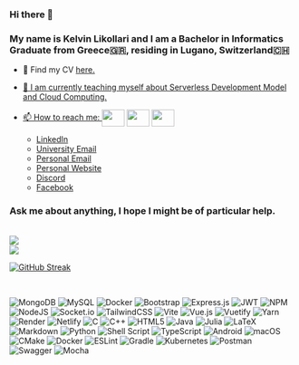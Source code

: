 ### Hi there 👋

### My name is Kelvin Likollari and I am a Bachelor in Informatics Graduate from Greece🇬🇷, residing in Lugano, Switzerland🇨🇭

- 🌱 Find my CV <a href="https://sapphire-rory-43.tiiny.site/">here.
- 🌱 I am currently teaching myself about Serverless Development Model and Cloud Computing.
- 📫 How to reach me: <a href="https://www.linkedin.com/in/kelvin-likollari-2b5767202/" target="blank"><img align="center" src="https://cdn.jsdelivr.net/npm/simple-icons@3.0.1/icons/linkedin.svg" alt="" height="30" width="40" /></a> <a href="mailto:kelvin.likollari@usi.ch" target="blank"><img align="center" src="https://cdn.jsdelivr.net/npm/simple-icons@8.1.0/icons/minutemailer.svg" alt="" height="30" width="40" /></a> <a href="mailto:kelvilikol13@gmail.com" target="blank"><img align="center" src="https://cdn.jsdelivr.net/npm/simple-icons@8.1.0/icons/minutemailer.svg" alt="" height="30" width="40" /></a>


    - [LinkedIn](https://www.linkedin.com/in/kelvin-likollari-2b5767202/)
    - [University Email](mailto:kelvin.likollari@usi.ch)
    - [Personal Email](mailto:kelvilikol13@gmail.com)
    - [Personal Website](https://kelvinlikollari.com)
    - [Discord](https://discordapp.com/users/Cuenc#0309)
    - [Facebook](https://www.facebook.com/whattosaybuddy)



 ### Ask me about anything, I hope I might be of particular help.


<br/>

<a href="https://github-readme-stats.vercel.app/api/top-langs/?username=likolk&langs_count=10&layout=compact">
    <img align="left" src="https://github-readme-stats.vercel.app/api/top-langs/?username=likolk&count_private=true&langs_count=10&layout=compact" />
</a>  


<br/>


<a href="https://github-readme-stats.vercel.app/api?username=likolk&show_icons=true&theme=highcontrast&count_private=true">
    <img align="center" src="https://github-readme-stats.vercel.app/api?username=likolk&show_icons=true&theme=highcontrast&count_private=true" />  
</a>  


<br/>

[![GitHub Streak](https://github-readme-streak-stats.herokuapp.com?user=likolk&theme=highcontrast&hide_border=true&fire=DD13BC)](https://git.io/streak-stats)

<br/>

![MongoDB](https://img.shields.io/badge/MongoDB-%234ea94b.svg?style=for-the-badge&logo=mongodb&logoColor=white) ![MySQL](https://img.shields.io/badge/mysql-%2300f.svg?style=for-the-badge&logo=mysql&logoColor=white) ![Docker](https://img.shields.io/badge/Docker-%230db7ed.svg?style=for-the-badge&logo=docker&logoColor=white) ![Bootstrap](https://img.shields.io/badge/bootstrap-%23563D7C.svg?style=for-the-badge&logo=bootstrap&logoColor=white) ![Express.js](https://img.shields.io/badge/express.js-%23404d59.svg?style=for-the-badge&logo=express&logoColor=%2361DAFB) ![JWT](https://img.shields.io/badge/JWT-black?style=for-the-badge&logo=JSON%20web%20tokens) ![NPM](https://img.shields.io/badge/NPM-%23000000.svg?style=for-the-badge&logo=npm&logoColor=red) ![NodeJS](https://img.shields.io/badge/node.js-6DA55F?style=for-the-badge&logo=node.js&logoColor=black) ![Socket.io](https://img.shields.io/badge/Socket.io-black?style=for-the-badge&logo=socket.io&badgeColor=1111111) ![TailwindCSS](https://img.shields.io/badge/tailwindcss-%2338B2AC.svg?style=for-the-badge&logo=tailwind-css&logoColor=white) ![Vite](https://img.shields.io/badge/vite-%23646CFF.svg?style=for-the-badge&logo=vite&logoColor=white) ![Vue.js](https://img.shields.io/badge/vuejs-%2335495e.svg?style=for-the-badge&logo=vuedotjs&logoColor=%234FC08D) ![Vuetify](https://img.shields.io/badge/Vuetify-1867C0?style=for-the-badge&logo=vuetify&logoColor=AEDDFF) ![Yarn](https://img.shields.io/badge/yarn-%232C8EBB.svg?style=for-the-badge&logo=yarn&logoColor=white) ![Render](https://img.shields.io/badge/Render-%46E3B7.svg?style=for-the-badge&logo=render&logoColor=white) ![Netlify](https://img.shields.io/badge/netlify-%23000000.svg?style=for-the-badge&logo=netlify&logoColor=#00C7B7) ![C](https://img.shields.io/badge/c-%2300599C.svg?style=for-the-badge&logo=c&logoColor=white) ![C++](https://img.shields.io/badge/c++-%2300599C.svg?style=for-the-badge&logo=c%2B%2B&logoColor=white) ![HTML5](https://img.shields.io/badge/html5-%23E34F26.svg?style=for-the-badge&logo=html5&logoColor=white) ![Java](https://img.shields.io/badge/java-%23ED8B00.svg?style=for-the-badge&logo=java&logoColor=white) ![Julia](https://img.shields.io/badge/-Julia-9558B2?style=for-the-badge&logo=julia&logoColor=red) ![LaTeX](https://img.shields.io/badge/latex-%23008080.svg?style=for-the-badge&logo=latex&logoColor=white) ![Markdown](https://img.shields.io/badge/markdown-%23000000.svg?style=for-the-badge&logo=markdown&logoColor=white) ![Python](https://img.shields.io/badge/python-3670A0?style=for-the-badge&logo=python&logoColor=ffdd54) ![Shell Script](https://img.shields.io/badge/shell_script-%23121011.svg?style=for-the-badge&logo=gnu-bash&logoColor=white) ![TypeScript](https://img.shields.io/badge/typescript-%23007ACC.svg?style=for-the-badge&logo=typescript&logoColor=white) ![Android](https://img.shields.io/badge/Android-3DDC84?style=for-the-badge&logo=android&logoColor=white) ![macOS](https://img.shields.io/badge/mac%20os-000000?style=for-the-badge&logo=macos&logoColor=F0F0F0) ![CMake](https://img.shields.io/badge/CMake-%23008FBA.svg?style=for-the-badge&logo=cmake&logoColor=white) ![Docker](https://img.shields.io/badge/docker-%230db7ed.svg?style=for-the-badge&logo=docker&logoColor=white) ![ESLint](https://img.shields.io/badge/ESLint-4B3263?style=for-the-badge&logo=eslint&logoColor=white) ![Gradle](https://img.shields.io/badge/Gradle-02303A.svg?style=for-the-badge&logo=Gradle&logoColor=white) ![Kubernetes](https://img.shields.io/badge/kubernetes-%23326ce5.svg?style=for-the-badge&logo=kubernetes&logoColor=white) ![Postman](https://img.shields.io/badge/Postman-FF6C37?style=for-the-badge&logo=postman&logoColor=white) ![Swagger](https://img.shields.io/badge/-Swagger-%23Clojure?style=for-the-badge&logo=swagger&logoColor=white) ![Mocha](https://img.shields.io/badge/-mocha-%238D6748?style=for-the-badge&logo=mocha&logoColor=white)


<br/>

<!-- ![](https://komarev.com/ghpvc/?username=likolk&color=dc143c) -->


<!--START_SECTION:waka-->
<!--END_SECTION:waka-->

